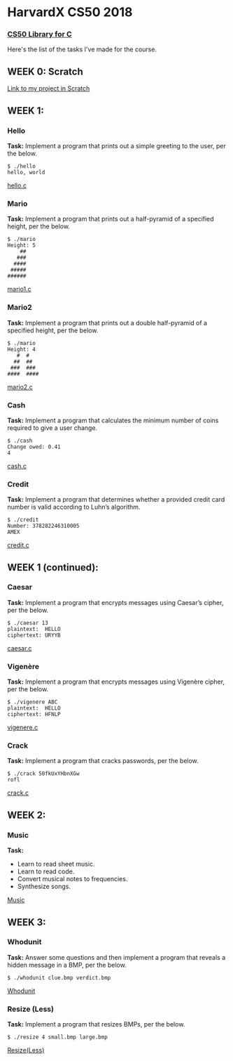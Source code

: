 # HarvardX CS50 2018
### [CS50 Library for C](https://github.com/cs50/libcs50)
Here's the list of the tasks I've made for the course.


## WEEK 0: Scratch
[Link to my project in Scratch](https://scratch.mit.edu/projects/210970429/)


## WEEK 1:
### Hello
**Task:** Implement a program that prints out a simple greeting to the user, per the below.
```
$ ./hello
hello, world
```
[hello.c](/Week1/hello.c)

### Mario
**Task:** Implement a program that prints out a half-pyramid of a specified height, per the below.
```
$ ./mario
Height: 5
    ##
   ###
  ####
 #####
######
```
[mario1.c](/Week1/mario1.c)

### Mario2
**Task:** Implement a program that prints out a double half-pyramid of a specified height, per the below.
```
$ ./mario
Height: 4
   #  #
  ##  ##
 ###  ###
####  ####
```
[mario2.c](/Week1/mario2.c)

### Cash
**Task:** Implement a program that calculates the minimum number of coins required to give a user change.
```
$ ./cash
Change owed: 0.41
4
```
[cash.c](/Week1/cash.c)

### Credit
**Task:** Implement a program that determines whether a provided credit card number is valid according to Luhn’s algorithm.
```
$ ./credit
Number: 378282246310005
AMEX
```
[credit.c](/Week1/credit.c)

## WEEK 1 (continued):
### Caesar
**Task:** Implement a program that encrypts messages using Caesar’s cipher, per the below.
```
$ ./caesar 13
plaintext:  HELLO
ciphertext: URYYB
```
[caesar.c](/Week1/caesar.c)

### Vigenère
**Task:** Implement a program that encrypts messages using Vigenère cipher, per the below.
```
$ ./vigenere ABC
plaintext:  HELLO
ciphertext: HFNLP
```
[vigenere.c](/Week1/vigenere.c)

### Crack
**Task:** Implement a program that cracks passwords, per the below.
```
$ ./crack 50fkUxYHbnXGw
rofl
```
[crack.c](/Week1/crack.c)

## WEEK 2:
### Music
**Task:** 
- Learn to read sheet music.
- Learn to read code.
- Convert musical notes to frequencies.
- Synthesize songs.

[Music](/Week2/)

## WEEK 3:
### Whodunit
**Task:** Answer some questions and then implement a program that reveals a hidden message in a BMP, per the below.
```
$ ./whodunit clue.bmp verdict.bmp
```
[Whodunit](/Week3/whodunit)

### Resize (Less)
**Task:** Implement a program that resizes BMPs, per the below.
```
$ ./resize 4 small.bmp large.bmp
```
[Resize(Less)](/Week3/resizeless)


